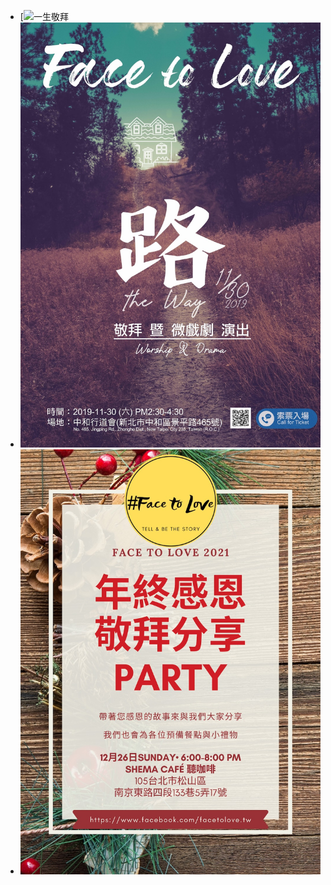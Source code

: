 <!---
如欲新增新的活動訊息, 參照下列三個步驟:

1. 製作圖檔
  1.1 將海報圖檔改成這個尺寸: 1024 × 1449, 72dpi
  1.2 將圖檔上傳至 tinypng.com 縮小並下載
  1.3 將壓縮好的圖檔上傳至 /events. 名稱建議活動日期方便管理, 例如 2025-05-02.jpg

2. 以此格式新增條目在下:

- [![圖片說明](./events/圖檔.jpg)](連結)

--->

- [![一生敬拜](./https://www.facebook.com/facetolove.tw/videos/1693087924170339?locale=zh_TW)
- [![路](./events/2019-11-30.jpg)](https://www.facebook.com/facetolove.tw/videos/569704820490487?locale=zh_TW)
- [![年終感恩聚](./events/2021-12-26.jpg)](https://www.facebook.com/share/p/14fJLJTbEj/)

